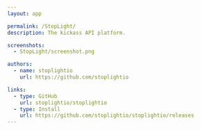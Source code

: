 ```yaml
---
layout: app

permalink: /StopLight/
description: The kickass API platform.

screenshots:
  - StopLight/screenshot.png

authors:
  - name: stoplightio
    url: https://github.com/stoplightio

links:
  - type: GitHub
    url: stoplightio/stoplightio
  - type: Install
    url: https://github.com/stoplightio/stoplightio/releases
---
```

